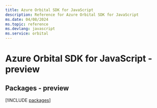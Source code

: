 ```yaml
---
title: Azure Orbital SDK for JavaScript
description: Reference for Azure Orbital SDK for JavaScript
ms.date: 04/08/2024
ms.topic: reference
ms.devlang: javascript
ms.service: orbital
---
```

# Azure Orbital SDK for JavaScript - preview
## Packages - preview
[!INCLUDE [packages](orbital-index.md)]